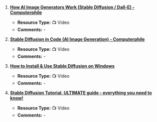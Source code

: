 1. [**How AI Image Generators Work (Stable Diffusion / Dall-E) - Computerphile**](https://www.youtube.com/watch?v=1CIpzeNxIhU&t=616s)
   - **Resource Type:** 📺 Video
   - **Comments:** -

2. [**Stable Diffusion in Code (AI Image Generation) - Computerphile**](https://www.youtube.com/watch?v=-lz30by8-sU)
   - **Resource Type:** 📺 Video
   - **Comments:** -

3. [**How to Install & Use Stable Diffusion on Windows**](https://www.youtube.com/watch?v=onmqbI5XPH8)
   - **Resource Type:** 📺 Video
   - **Comments:** -

4. [**Stable Diffusion Tutorial. ULTIMATE guide - everything you need to know!**](https://www.youtube.com/watch?v=DHaL56P6f5M)
   - **Resource Type:** 📺 Video
   - **Comments:** -

